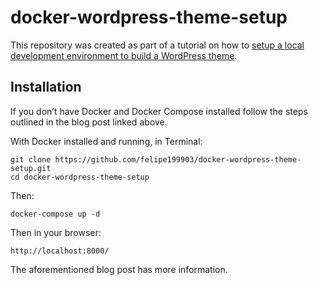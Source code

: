 # docker-wordpress-theme-setup

This repository was created as part of a tutorial on how to [setup a local development environment to build a WordPress theme](https://davidyeiser.com/tutorial/docker-wordpress-theme-setup).

## Installation

If you don’t have Docker and Docker Compose installed follow the steps outlined in the blog post linked above.

With Docker installed and running, in Terminal:

````
git clone https://github.com/felipe199903/docker-wordpress-theme-setup.git
cd docker-wordpress-theme-setup
````

Then:

````
docker-compose up -d
````

Then in your browser:
````
http://localhost:8000/
````

The aforementioned blog post has more information.
